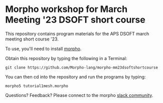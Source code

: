 # Morpho workshop for March Meeting '23 DSOFT short course

This repository contains program materials for the APS DSOFT march meeting short course '23. 

To use, you'll need to install [morpho](https://github.com/Morpho-lang/morpho). 

Obtain this repository by typing the following in a Terminal: 

    git clone https://github.com/Morpho-lang/morpho-mm23dsoftshortcourse

You can then cd into the repository and run the programs by typing: 

    morpho5 tutorial1mesh.morpho

Questions? Feedback? Please connect to the morpho [slack community](https://join.slack.com/t/morphoco/shared_invite/zt-1o6azavwl-XMtjjFwxW~P6C8rc~YbBlA). 